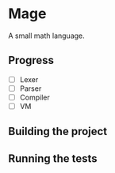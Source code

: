 # Mage

A small math language.

## Progress
- [ ] Lexer
- [ ] Parser
- [ ] Compiler
- [ ] VM

## Building the project

## Running the tests
